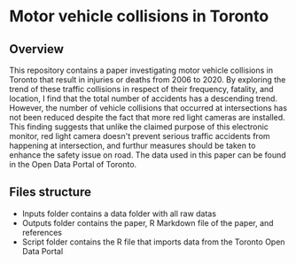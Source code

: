 # Motor vehicle collisions in Toronto

## Overview
This repository contains a paper investigating motor vehicle collisions in Toronto that result in injuries or deaths from 2006 to 2020. By exploring the trend of these traffic collisions in respect of their frequency, fatality, and location, I find that the total number of accidents has a descending trend. However, the number of vehicle collisions that occurred at intersections has not been reduced despite the fact that more red light cameras are installed. This finding suggests that unlike the claimed purpose of this electronic monitor, red light camera doesn't prevent serious traffic accidents from happening at intersection, and furthur measures should be taken to enhance the safety issue on road. The data used in this paper can be found in the Open Data Portal of Toronto.

## Files structure
- Inputs folder contains a data folder with all raw datas
- Outputs folder contains the paper, R Markdown file of the paper, and references
- Script folder contains the R file that imports data from the Toronto Open Data Portal